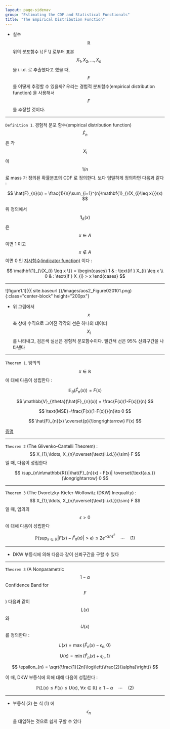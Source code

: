 ```yaml
---
layout: page-sidenav
group: "Estimating the CDF and Statistical Functionals"
title: "The Empirical Distribution Function"
---
```


- 실수 $$ \mathbb{R} $$ 위의 분포함수 \\( F \\) 로부터 표본 $$ X_{1}, X_{2},\ldots, X_{n} $$ 을 i.i.d. 로 추출했다고 했을 때, $$ F $$ 를 어떻게 추정할 수 있을까? 우리는 경험적 분포함수(empirical distribution function) 을 사용해서 $$ F $$ 를 추정할 것이다.

---

`Definition 1`. 경험적 분포 함수(empirical distribution function) $$ \hat{F}_{n} $$ 은 각 $$ X_{i} $$ 에 $$ 1/n $$ 로 mass 가 정의된 확률분포의 CDF 로 정의한다. 보다 엄밀하게 정의하면 다음과 같다 :

$$
\hat{F}_{n}(x) = \frac{1}{n}\sum_{i=1}^{n}\mathbf{1}_{\{X_{i}\leq x\}}(x)
$$

위 정의에서 $$ \mathbf{1}_{A}(x) $$ 은 $$ x\in A $$ 이면 1 이고 $$ x\notin A $$ 이면 0 인 [지시함수(indicator function)](https://en.wikipedia.org/wiki/Indicator_function) 이다 :

$$
\mathbf{1}_{\{X_{i} \leq x \}} = \begin{cases} 1 & : \text{if } X_{i} \leq x \\ 0 & : \text{if } X_{i} > x  \end{cases}
$$

---

![figure1.1]({{ site.baseurl }}/images/aos2_Figure020101.png){:class="center-block" height="200px"}

- 위 그림에서 $$ x $$ 축 상에 수직으로 그어진 각각의 선은 하나의 데이터 $$ X_{i} $$ 를 나타내고, 검은색 실선은 경험적 분포함수이다. 빨간색 선은 95% 신뢰구간을 나타낸다

---

`Theorem 1`. 임의의 $$ x \in \mathbb{R} $$ 에 대해 다음이 성립한다 :

$$
\mathbb{E}_{\theta}(\hat{F}_{n}(x)) = F(x)
$$

$$
\mathbb{V}_{\theta}(\hat{F}_{n}(x)) = \frac{F(x)(1-F(x))}{n}
$$

$$
\text{MSE}=\frac{F(x)(1-F(x))}{n}\to 0
$$

$$
\hat{F}_{n}(x) \overset{p}{\longrightarrow} F(x)
$$

[증명](https://sungbinlim.github.io/sl/proof/aos2/010301.pdf)

---

`Theorem 2` (The Glivenko-Cantelli Theorem) : $$ X_{1},\ldots, X_{n}\overset{\text{i.i.d.}}{\sim} F $$ 일 때, 다음이 성립한다

$$
\sup_{x\in\mathbb{R}}|\hat{F}_{n}(x) - F(x)| \overset{\text{a.s.}}{\longrightarrow} 0
$$

---

`Theorem 3` (The Dvoretzky-Kiefer-Wolfowitz (DKW) Inequality) : $$ X_{1},\ldots, X_{n}\overset{\text{i.i.d.}}{\sim} F $$ 일 때, 임의의 $$ \epsilon >0 $$ 에 대해 다음이 성립한다

$$
\mathbb{P}\left( \sup_{x\in\mathbb{R}}|F(x) - \hat{F}_{n}(x)| > \epsilon \right) \leq 2 e^{-2n\epsilon^{2}}\quad\cdots\quad(1)
$$

---

- DKW 부등식에 의해 다음과 같이 신뢰구간을 구할 수 있다

---

`Theorem 3` (A Nonparametric $$ 1-\alpha $$ Confidence Band for $$ F $$) 다음과 같이 $$ L(x) $$ 와 $$ U(x) $$ 를 정의한다 : 


$$
L(x) = \max \{ \hat{F}_{n}(x)-\epsilon_{n}, 0 \}
$$

$$
U(x) = \min \{ \hat{F}_{n}(x) + \epsilon_{n}, 1 \}
$$

$$
\epsilon_{n} = \sqrt{\frac{1}{2n}\log\left(\frac{2}{\alpha}\right)}
$$

이 때, DKW 부등식에 의해 대해 다음이 성립한다 :

$$
\mathbb{P}\Big( L(x) \leq F(x) \leq U(x), \ \forall x\in\mathbb{R} \Big) \geq 1-\alpha\quad\cdots\quad(2)
$$

---

- 부등식 (2) 는 식 (1) 에 $$ \epsilon_{n} $$ 을 대입하는 것으로 쉽게 구할 수 있다

